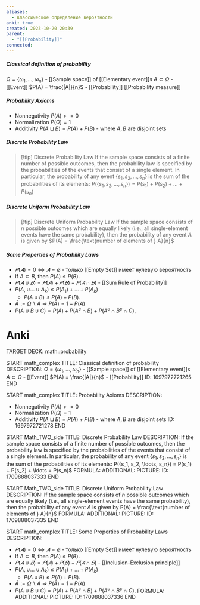 ```yaml
---
aliases:
  - Классическое определение вероятности
anki: true
created: 2023-10-20 20:39
parent:
  - "[[Probability]]"
connected:
---
```

##### Classical definition of probability 
$\Omega = \{\omega_1, ..., \omega_n\}$ - [[Sample space]] of [[Elementary event]]s
$A \subset \Omega$ - [[Event]]
$P(A) = \frac{|A|}{n}$ - [[Probability]] [[Probability measure]]

##### Probability Axioms
- Nonnegativity $P(A) >= 0$
- Normalization $P(\Omega) = 1$
- Additivity $P(A \sqcup B ) = P(A) + P(B)$ -  where $A, B$ are disjoint sets

##### Discrete Probability Law
> [!tip] Discrete Probability Law
If the sample space consists of a finite number of possible outcomes, then the probability law is specified by the probabilities of the events that consist of a single element. In particular, the probability of any event $\{s_1, s_2, \ldots, s_n\}$ is the sum of the probabilities of its elements:
$P(\{s_1, s_2, \ldots, s_n\}) = P(s_1) + P(s_2) + \ldots + P(s_n)$

##### Discrete Uniform Probability Law
> [!tip] Discrete Uniform Probability Law
If the sample space consists of $n$ possible outcomes which are equally likely (i.e., all single-element events have the same probability), then the probability of any event $A$ is given by
$P(A) = \frac{\text{number of elements of } A}{n}$

##### Some Properties of Probability Laws
- $𝑃 (𝐴) = 0 ⇔ 𝐴 = ∅$ - только [[Empty Set]]  имеет нулевую вероятность
- If $A \subset B$, then $P(A) \leq P(B)$.
- $𝑃 (𝐴 ∪ 𝐵) = 𝑃(𝐴)+𝑃(𝐵)−𝑃(𝐴∩𝐵)$ -  [[Sum Rule of Probability]]
- $P(A,\cup...\cup A_k)\leq P(A_1)+...+P(A_k)$
    - $P(A \cup B) \leq P(A) + P(B)$.
- $\bar{A}:=\Omega\backslash A$  =>  $P(\bar{A})=1-P(A)$
- $P(A \cup B \cup C) = P(A) + P(A^c \cap B) + P(A^c \cap B^c \cap C)$.



# Anki
TARGET DECK: math::probability

START
math_complex
TITLE: Classical definition of probability
DESCRIPTION:
$\Omega = \{\omega_1, ..., \omega_n\}$ - [[Sample space]] of [[Elementary event]]s
$A \subset \Omega$ - [[Event]]
$P(A) = \frac{|A|}{n}$ - [[Probability]]
ID: 1697972721265
END

START
math_complex
TITLE: Probability Axioms
DESCRIPTION: 
- Nonnegativity $P(A) >= 0$
- Normalization $P(\Omega) = 1$
- Additivity $P(A \sqcup B ) = P(A) + P(B)$ -  where $A, B$ are disjoint sets
ID: 1697972721278
END

START
Math_TWO_side
TITLE: Discrete Probability Law
DESCRIPTION: If the sample space consists of a finite number of possible outcomes, then the probability law is specified by the probabilities of the events that consist of a single element. In particular, the probability of any event $\{s_1, s_2, \ldots, s_n\}$ is the sum of the probabilities of its elements:
P(\{s_1, s_2, \ldots, s_n\}) = P(s_1) + P(s_2) + \ldots + P(s_n)$
FORMULA: 
ADDITIONAL:
PICTURE:
ID: 1709888037333
END

START
Math_TWO_side
TITLE: Discrete Uniform Probability Law
DESCRIPTION: If the sample space consists of $n$ possible outcomes which are equally likely (i.e., all single-element events have the same probability), then the probability of any event $A$ is given by
P(A) = \frac{\text{number of elements of } A}{n}$
FORMULA: 
ADDITIONAL:
PICTURE:
ID: 1709888037335
END

START
math_complex
TITLE: Some Properties of Probability Laws
DESCRIPTION: 
- $𝑃 (𝐴) = 0 ⇔ 𝐴 = ∅$ - только [[Empty Set]]  имеет нулевую вероятность
- If $A \subset B$, then $P(A) \leq P(B)$.
- $𝑃 (𝐴 ∪ 𝐵) = 𝑃(𝐴)+𝑃(𝐵)−𝑃(𝐴∩𝐵)$ -  [[Inclusion-Exclusion principle]]
- $P(A,\cup...\cup A_k)\leq P(A_1)+...+P(A_k)$
    - $P(A \cup B) \leq P(A) + P(B)$.
- $\bar{A}:=\Omega\backslash A$  =>  $P(\bar{A})=1-P(A)$
- $P(A \cup B \cup C) = P(A) + P(A^c \cap B) + P(A^c \cap B^c \cap C)$.
FORMULA: 
ADDITIONAL:
PICTURE:
ID: 1709888037336
END